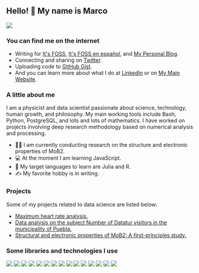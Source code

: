 ## Hello! 👋 My name is Marco

![](https://pbs.twimg.com/profile_banners/1347006160331747330/1650987748/1500x500)

### You can find me on the internet

- Writing for [It's FOSS](https://itsfoss.com/), [It's FOSS en español](https://es.itsfoss.com/), and [My Personal Blog](https://marcocarmonaga.github.io/Blog/).
- Connecting and sharing on [Twitter](https://twitter.com/marcocarmonaga).
- Uploading code to [GitHub Gist](https://gist.github.com/marcocarmonaga).
- And you can learn more about what I do at [LinkedIn](https://www.linkedin.com/in/marcocarmonaga/) or on [My Main Website](https://sites.google.com/viep.com.mx/marcocarmonaga).

### A little about me

I am a physicist and data scientist passionate about science, technology, human growth, and philosophy. My main working tools include Bash, Python, PostgreSQL, and lots and lots of mathematics. I have worked on projects involving deep research methodology based on numerical analysis and processing. 

- 👨‍🔬 I am currently conducting research on the structure and electronic properties of MoB2.
- 💻 At the moment I am learning JavaScript.
- 💬 My target languages to learn are Julia and R.
- ✍️ My favorite hobby is in writing.

### Projects

Some of my projects related to data science are listed below:

- [Maximum heart rate analysis.](https://github.com/marcocarmonaga/Analisis_de_la_frecuencia_cardiaca_maxima)
- [Data analysis on the subject Number of Datatur visitors in the municipality of Puebla.](https://github.com/marcocarmonaga/Analisis_en_el_Numero_de_Visitantes_Datatur)
- [Structural and electronic properties of MoB2: A first-principles study.](https://github.com/marcocarmonaga/MoB_2-Study-Properties_Quantum_expresso)

### Some libraries and technologies I use

![](https://img.shields.io/badge/Heroku-430098?style=for-the-badge&logo=heroku&logoColor=white)
![](https://img.shields.io/badge/microsoft%20azure-0089D6?style=for-the-badge&logo=microsoft-azure&logoColor=white)
![](https://img.shields.io/badge/Nextcloud-0082C9?style=for-the-badge&logo=Nextcloud&logoColor=white)
![](https://img.shields.io/badge/MySQL-005C84?style=for-the-badge&logo=mysql&logoColor=white)
![](https://img.shields.io/badge/PostgreSQL-316192?style=for-the-badge&logo=postgresql&logoColor=white)
![](https://img.shields.io/badge/Jupyter-F37626.svg?&style=for-the-badge&logo=Jupyter&logoColor=white)
![](https://img.shields.io/badge/Markdown-000000?style=for-the-badge&logo=markdown&logoColor=white)
![](https://img.shields.io/badge/Visual_Studio_Code-0078D4?style=for-the-badge&logo=visual%20studio%20code&logoColor=white)
![](https://img.shields.io/badge/Python-FFD43B?style=for-the-badge&logo=python&logoColor=blue)
![](https://img.shields.io/badge/Pandas-2C2D72?style=for-the-badge&logo=pandas&logoColor=white)
![](https://img.shields.io/badge/Numpy-777BB4?style=for-the-badge&logo=numpy&logoColor=white)
![](https://img.shields.io/badge/scikit_learn-F7931E?style=for-the-badge&logo=scikit-learn&logoColor=white)
![](https://img.shields.io/badge/Ubuntu-E95420?style=for-the-badge&logo=ubuntu&logoColor=white)
![](https://img.shields.io/badge/GIT-E44C30?style=for-the-badge&logo=git&logoColor=white)
![](https://img.shields.io/badge/GNU%20Bash-4EAA25?style=for-the-badge&logo=GNU%20Bash&logoColor=white)
